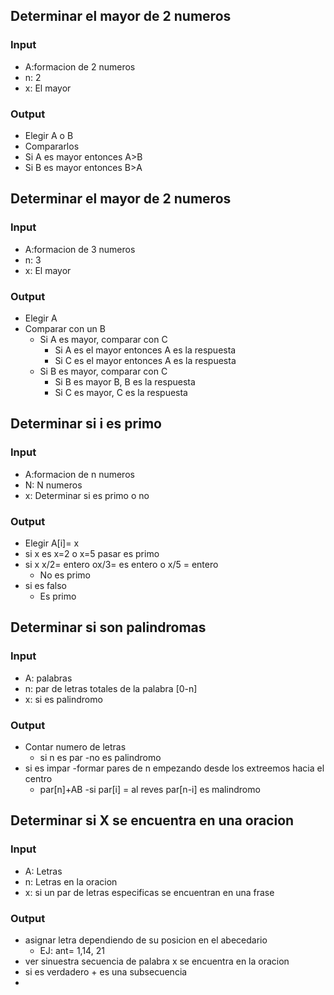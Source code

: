 ## Determinar el mayor de 2 numeros
### Input
- A:formacion de 2 numeros
- n: 2
- x: El mayor
### Output
- Elegir A o B
- Compararlos
- Si A es mayor entonces A>B
- Si B es mayor entonces B>A

## Determinar el mayor de 2 numeros
### Input
- A:formacion de 3 numeros
- n: 3
- x: El mayor
### Output
- Elegir A
- Comparar con un B
  - Si A es mayor,  comparar con C
    - Si A es el mayor entonces A es la respuesta
    - Si C es el mayor entonces A es la respuesta
  - Si B es mayor, comparar con C
    - Si B es mayor B, B es la respuesta
    - Si C es mayor, C es la respuesta
## Determinar si i es primo
### Input
- A:formacion de n numeros
- N: N numeros
- x: Determinar si es primo o no
### Output
- Elegir A[i]= x
- si x es x=2 o x=5 pasar es primo
- si x x/2= entero ox/3= es entero o x/5 = entero 
  - No es primo
 - si es falso
   - Es primo
## Determinar si son palindromas
### Input
- A: palabras
- n: par de letras totales de la palabra [0-n]
- x: si es palindromo
### Output
- Contar  numero de letras
  - si n es par
    -no es palindromo
- si es impar
  -formar pares de n empezando desde los extreemos hacia el centro
   - par[n]+AB
   -si par[i] = al reves par[n-i] es malindromo
## Determinar si X se encuentra en una oracion
### Input
- A: Letras
- n: Letras en la oracion
- x: si un par de letras especificas se encuentran en una frase
### Output
- asignar letra dependiendo de su posicion en el abecedario
  - EJ: ant= 1,14, 21
- ver sinuestra secuencia de palabra x se encuentra en la oracion
- si es verdadero + es una subsecuencia
-
